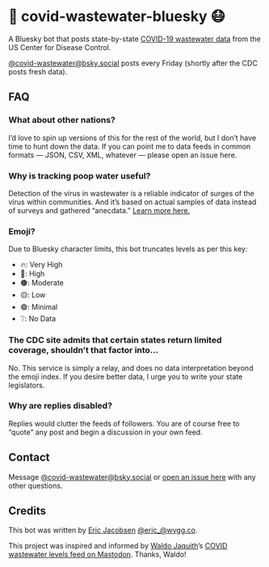# 💩 covid-wastewater-bluesky 😷

A Bluesky bot that posts state-by-state [COVID-19 wastewater data](https://www.cdc.gov/nwss/rv/COVID19-currentlevels.html) from the US Center for Disease Control.

[@covid-wastewater@bsky.social](https://bsky.app/profile/COVID-wastewater.bsky.social) posts every Friday (shortly after the CDC posts fresh data).

## FAQ

### What about other nations?

I’d love to spin up versions of this for the rest of the world, but I don’t have time to hunt down the data. If you can point me to data feeds in common formats — JSON, CSV, XML, whatever — please open an issue here.

### Why is tracking poop water useful?

Detection of the virus in wastewater is a reliable indicator of surges of the virus within communities. And it’s based on actual samples of data instead of surveys and gathered “anecdata.” [Learn more here.](https://health.ucdavis.edu/news/headlines/tracking-covid-19-in-2024-wastewater-data-is-key-early-warning-sign-for-surges/2024/08)

### Emoji?

Due to Bluesky character limits, this bot truncates levels as per this key:

- 🔥: Very High
- 🔴: High
- 🟠: Moderate
- 🟡: Low
- 🟢: Minimal
- ❔: No Data

### The CDC site admits that certain states return limited coverage, shouldn’t that factor into…

No. This service is simply a relay, and does no data interpretation beyond the emoji index. If you desire better data, I urge you to write your state legislators.

### Why are replies disabled?

Replies would clutter the feeds of followers. You are of course free to “quote” any post and begin a discussion in your own feed.

## Contact

Message [@covid-wastewater@bsky.social](https://bsky.app/profile/covid-wastewater.bsky.social) or [open an issue here](https://github.com/EricWVGG/covid-wastewater-bluesky/issues) with any other questions.

## Credits

This bot was written by [Eric Jacobsen](https://wvgg.co) [@eric\_@wvgg.co](https://bsky.app/profile/wvgg.co).

This project was inspired and informed by [Waldo Jaquith](https://waldo.jaquith.org/)’s [COVID wastewater levels feed on Mastodon](https://mastodon.social/@covid_wastewater). Thanks, Waldo!
